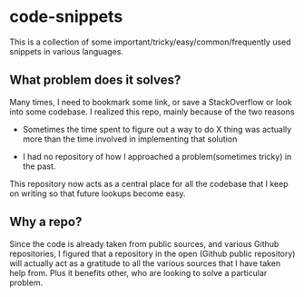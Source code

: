 # code-snippets

This is a collection of some important/tricky/easy/common/frequently used snippets in various languages.

## What problem does it solves?

Many times, I need to bookmark some link, or save a StackOverflow or look into some codebase. I realized this repo, mainly because of the two reasons

* Sometimes the time spent to figure out a way to do X thing was actually more than the time involved in implementing that solution

* I had no repository of how I approached a problem(sometimes tricky) in the past.

This repository now acts as a central place for all the codebase that I keep on writing so that future lookups become easy.

## Why a repo?

Since the code is already taken from public sources, and various Github repositories, I figured that a repository in the open (Github public repository) will actually act as a gratitude to all the various sources that I have taken help from. Plus it benefits other, who are looking to solve a particular problem.
